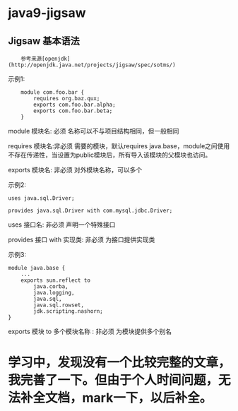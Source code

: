# java9-jigsaw

## Jigsaw 基本语法

        参考来源[openjdk](http://openjdk.java.net/projects/jigsaw/spec/sotms/)
示例1:

        module com.foo.bar {
            requires org.baz.qux;
            exports com.foo.bar.alpha;
            exports com.foo.bar.beta;
        }


module 模块名: 必须 名称可以不与项目结构相同，但一般相同

requires 模块名:非必须 需要的模块，默认requires java.base，module之间使用不存在传递性，当设置为public模块后，所有导入该模块的父模块也访问。

exports 模块名: 非必须 对外模块名称，可以多个

示例2:

    uses java.sql.Driver;

    provides java.sql.Driver with com.mysql.jdbc.Driver;

uses 接口名: 非必须 声明一个特殊接口

provides 接口 with 实现类: 非必须 为接口提供实现类

示例3:

    module java.base {
        ...
        exports sun.reflect to
            java.corba,
            java.logging,
            java.sql,
            java.sql.rowset,
            jdk.scripting.nashorn;
    }

exports 模块 to 多个模块名称 : 非必须 为模块提供多个别名


# 学习中，发现没有一个比较完整的文章，我完善了一下。但由于个人时间问题，无法补全文档，mark一下，以后补全。
